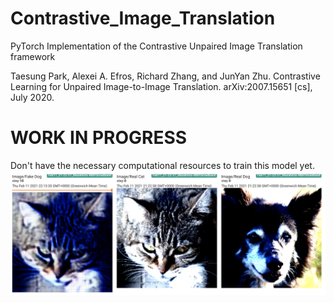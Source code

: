 # Contrastive_Image_Translation
PyTorch Implementation of the Contrastive Unpaired Image Translation framework

Taesung Park, Alexei A. Efros, Richard Zhang, and JunYan Zhu. Contrastive Learning for Unpaired Image-to-Image Translation. arXiv:2007.15651 [cs], July 2020.

# WORK IN PROGRESS

Don't have the necessary computational resources to train this model yet.
![alt text](https://github.com/hayashimasa/Contrastive_Image_Translation/blob/master/graphs/sample_output.png?raw=true)
